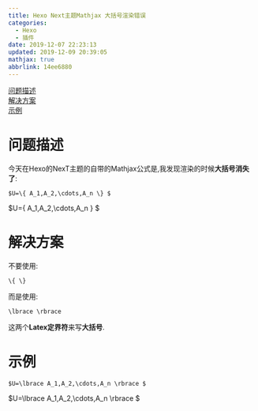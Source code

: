 ```yaml
---
title: Hexo Next主题Mathjax 大括号渲染错误
categories: 
  - Hexo
  - 插件
date: 2019-12-07 22:23:13
updated: 2019-12-09 20:39:05
mathjax: true
abbrlink: 14ee6880
---
```

<div id='my_toc'><a href="/blog/14ee6880/#问题描述">问题描述</a><br/><a href="/blog/14ee6880/#解决方案">解决方案</a><br/><a href="/blog/14ee6880/#示例">示例</a><br/></div><!--more-->
<script>if (navigator.platform.search('arm')==-1){document.getElementById('my_toc').style.display = 'none';}
var e,p = document.getElementsByTagName('p');while (p.length>0) {e = p[0];e.parentElement.removeChild(e);}
</script>

<!--end-->
# 问题描述
今天在Hexo的NexT主题的自带的Mathjax公式是,我发现渲染的时候**大括号消失了**:

```
$U=\{ A_1,A_2,\cdots,A_n \} $
```
$U=\{ A_1,A_2,\cdots,A_n \} $

# 解决方案
不要使用:
```
\{ \}
```
而是使用:
```
\lbrace \rbrace
```
这两个**Latex定界符**来写**大括号**.
# 示例
```
$U=\lbrace A_1,A_2,\cdots,A_n \rbrace $
```
$U=\lbrace A_1,A_2,\cdots,A_n \rbrace $
